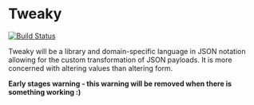 # Tweaky

[![Build Status](https://travis-ci.org/beequeue/tweaky.svg?branch=master)](https://travis-ci.org/beequeue/tweaky)

Tweaky will be a library and domain-specific language in JSON notation allowing for the custom transformation of JSON payloads.  It is more concerned with altering values than altering form.

__Early stages warning - this warning will be removed when there is something working :)__
